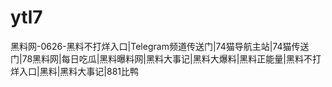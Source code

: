 # ytl7
黑料网-0626-黑料不打烊入口|Telegram频道传送门|74猫导航主站|74猫传送门|78黑料网|每日吃瓜|黑料曝料网|黑料大事记|黑料大爆料|黑料正能量|黑料不打烊入口|黑料|黑料大事记|881比鸭
